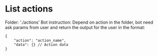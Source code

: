 # List actions
Folder: './actions'
Bot instruction: Depend on action in the folder, bot need ask params from user and return the output for the user in the format:
```
{
    "action": "action_name",
    "data": {} // Action data
}
```

